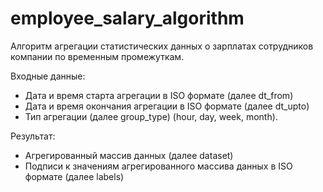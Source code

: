 # employee_salary_algorithm

Алгоритм агрегации статистических данных о зарплатах сотрудников компании по временным промежуткам.

Входные данные:
- Дата и время старта агрегации в ISO формате (далее dt_from)
- Дата и время окончания агрегации в ISO формате (далее dt_upto)
- Тип агрегации (далее group_type) (hour, day, week, month).

Результат:
- Агрегированный массив данных (далее dataset)
- Подписи к значениям агрегированного массива данных в ISO формате (далее labels)

